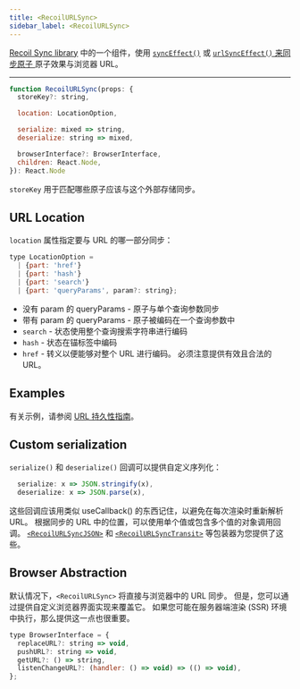 ```yaml
---
title: <RecoilURLSync>
sidebar_label: <RecoilURLSync>
---
```


[Recoil Sync library](/docs/recoil-sync/introduction) 中的一个组件，使用 [`syncEffect()`](/docs/recoil-sync/api/syncEffect) 或 [`urlSyncEffect()` 来同步原子 ](/docs/recoil-sync/api/urlSyncEffect) 原子效果与浏览器 URL。

---

```jsx
function RecoilURLSync(props: {
  storeKey?: string,

  location: LocationOption,

  serialize: mixed => string,
  deserialize: string => mixed,

  browserInterface?: BrowserInterface,
  children: React.Node,
}): React.Node
```

`storeKey` 用于匹配哪些原子应该与这个外部存储同步。

## URL Location

`location` 属性指定要与 URL 的哪一部分同步：

```jsx
type LocationOption =
  | {part: 'href'}
  | {part: 'hash'}
  | {part: 'search'}
  | {part: 'queryParams', param?: string};
```

- 没有 param 的 queryParams - 原子与单个查询参数同步
- 带有 param 的 queryParams - 原子被编码在一个查询参数中
- `search` - 状态使用整个查询搜索字符串进行编码
- `hash` - 状态在锚标签中编码
- `href` - 转义以便能够对整个 URL 进行编码。 必须注意提供有效且合法的 URL。

## Examples

有关示例，请参阅 [URL 持久性指南](/docs/recoil-sync/url-persistence)。

## Custom serialization

`serialize()` 和 `deserialize()` 回调可以提供自定义序列化：

```jsx
  serialize: x => JSON.stringify(x),
  deserialize: x => JSON.parse(x),
```

这些回调应该用类似 useCallback() 的东西记住，以避免在每次渲染时重新解析 URL。 根据同步的 URL 中的位置，可以使用单个值或包含多个值的对象调用回调。 [`<RecoilURLSyncJSON>`](/docs/recoil-sync/api/RecoilURLSyncJSON) 和 [`<RecoilURLSyncTransit>`](/docs/recoil-sync/api/RecoilURLSyncTransit) 等包装器为您提供了这些。

## Browser Abstraction

默认情况下，`<RecoilURLSync>` 将直接与浏览器中的 URL 同步。 但是，您可以通过提供自定义浏览器界面实现来覆盖它。 如果您可能在服务器端渲染 (SSR) 环境中执行，那么提供这一点也很重要。

```jsx
type BrowserInterface = {
  replaceURL?: string => void,
  pushURL?: string => void,
  getURL?: () => string,
  listenChangeURL?: (handler: () => void) => (() => void),
};
```